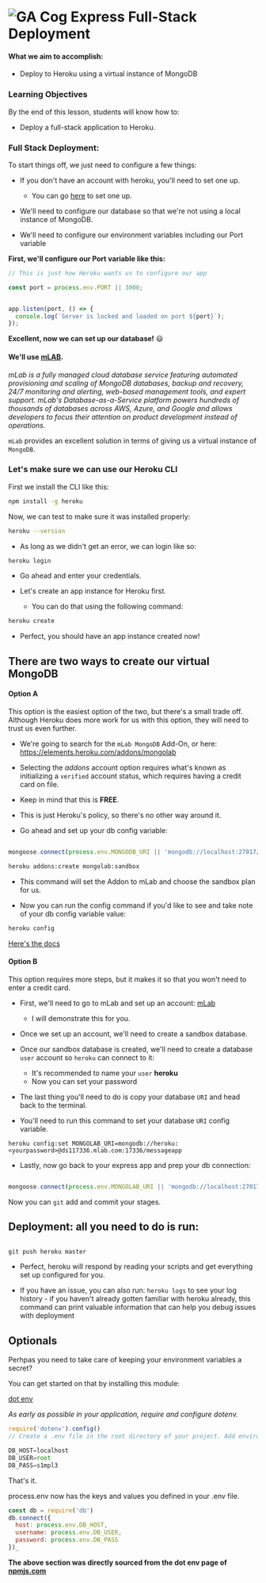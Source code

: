 
# ![GA Cog](https://ga-dash.s3.amazonaws.com/production/assets/logo-9f88ae6c9c3871690e33280fcf557f33.png) Express Full-Stack Deployment


#### What we aim to accomplish:
- Deploy to Heroku using a virtual instance of MongoDB


### Learning Objectives
By the end of this lesson, students will know how to:

- Deploy a full-stack application to Heroku.


### Full Stack Deployment:

To start things off, we just need to configure a few things:
  - If you don't have an account with heroku, you'll need to set one up.
    * You can go [here](https://www.heroku.com/) to set one up.
  - We'll need to configure our database so that we're not using a local instance of MongoDB.

  - We'll need to configure our environment variables including our Port variable

 
  
**First, we'll configure our Port variable like this:**

```js
// This is just how Heroku wants us to configure our app

const port = process.env.PORT || 3000;


app.listen(port, () => {
  console.log(`Server is locked and loaded on port ${port}`);
});

```




**Excellent, now we can set up our database!** :smiley:




#### We'll use [mLAB](https://mlab.com).


_mLab is a fully managed cloud database service featuring automated provisioning and scaling of MongoDB databases, backup and recovery, 24/7 monitoring and alerting, web-based management tools, and expert support. mLab's Database-as-a-Service platform powers hundreds of thousands of databases across AWS, Azure, and Google and allows developers to focus their attention on product development instead of operations._


`mLab` provides an excellent solution in terms of giving us a virtual instance of `MongoDB`.



### Let's make sure we can use our Heroku CLI

First we install the CLI like this:

```bash
npm install -g heroku
```

Now, we can test to make sure it was installed properly:

```bash
heroku --version
```
- As long as we didn't get an error, we can login like so:

```bash
heroku login
```
- Go ahead and enter your credentials.

- Let's create an app instance for Heroku first.

  - You can do that using the following command:

```bash
heroku create
```

- Perfect, you should have an app instance created now!



## There are two ways to create our virtual MongoDB


#### Option A
This option is the easiest option of the two, but there's a small trade off. Although Heroku does more work for us with this option, they will need to trust us even further.


- We're going to search for the `mLab MongoDB` Add-On, or here: https://elements.heroku.com/addons/mongolab


- Selecting the _addons_ account option requires what's known as initializing a `verified` account status, which requires having a credit card on file.

- Keep in mind that this is **FREE**.

- This is just Heroku's policy, so there's no other way around it.

- Go ahead and set up your db config variable:

```js

mongoose.connect(process.env.MONGODB_URI || 'mongodb://localhost:27017/yourDbName');

```

```bash
heroku addons:create mongolab:sandbox
```


- This command will set the Addon to mLab and choose the sandbox plan for us.


- Now you can run the config command if you'd like to see and take note of your db config variable value:


```bash
heroku config
```

[Here's the docs](https://devcenter.heroku.com/articles/mongolab)

#### Option B

This option requires more steps, but it makes it so that you won't need to enter a credit card.

- First, we'll need to go to mLab and set up an account:
[mLab](https://mlab.com)
  - I will demonstrate this for you.

- Once we set up an account, we'll need to create a sandbox database.

- Once our sandbox database is created, we'll need to create a database `user` account so `heroku` can connect to it:

  - It's recommended to name your `user` **heroku**
  - Now you can set your password

- The last thing you'll need to do is copy your database `URI` and head back to the terminal.

- You'll need to run this command to set your database `URI` config variable.

```git
heroku config:set MONGOLAB_URI=mongodb://heroku:<yourpassword>@ds117336.mlab.com:17336/messageapp
```

- Lastly, now go back to your express app and prep your db connection:

```js

mongoose.connect(process.env.MONGOLAB_URI || 'mongodb://localhost:27017/yourDbName');

```

Now you can `git` add and commit your stages.

## Deployment: all you need to do is run:

```git

git push heroku master

```

- Perfect, heroku will respond by reading your scripts and get everything set up configured for you.


- If you have an issue, you can also run: `heroku logs` to see your log history - if you haven't already gotten familiar with heroku already, this command can print valuable information that can help you debug issues with deployment


## Optionals

Perhpas you need to take care of keeping your environment variables a secret?

You can get started on that by installing this module:

[dot env](https://www.npmjs.com/package/dotenv)

_As early as possible in your application, require and configure dotenv._

```js
require('dotenv').config()
// Create a .env file in the root directory of your project. Add environment-specific variables on new lines in the form of NAME=VALUE. For example:

DB_HOST=localhost
DB_USER=root
DB_PASS=s1mpl3
```
That's it.

process.env now has the keys and values you defined in your .env file.

```js
const db = require('db')
db.connect({
  host: process.env.DB_HOST,
  username: process.env.DB_USER,
  password: process.env.DB_PASS
})_
```

**The above section was directly sourced from the dot env page of [npmjs.com](https://www.npmjs.com/package/dotenv)**




